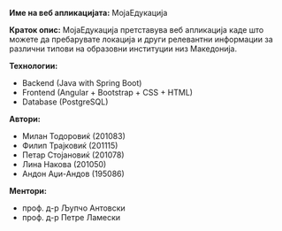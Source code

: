 **Име на веб апликацијата:** МојаЕдукација

**Краток опис:** МојаЕдукација претставува веб апликација каде што можете да пребарувате локација и други релевантни информации за различни типови на образовни институции низ Македонија.

**Технологии:**
- Backend (Java with Spring Boot)
- Frontend (Angular + Bootstrap + CSS + HTML)
- Database (PostgreSQL)

**Автори:**
- Милан Тодоровиќ (201083)
- Филип Трајковиќ (201115)
- Петар Стојановиќ (201078)
- Лина Накова (201050)
- Андон Аџи-Андов (195086)


**Ментори:** 
- проф. д-р Љупчо Антовски
- проф. д-р Петре Ламески
